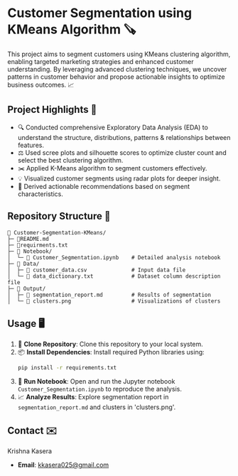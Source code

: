 # Customer Segmentation using KMeans Algorithm 🪚

This project aims to segment customers using KMeans clustering algorithm, enabling targeted marketing strategies and enhanced customer understanding. By leveraging advanced clustering techniques, we uncover patterns in customer behavior and propose actionable insights to optimize business outcomes. 📈

## Project Highlights 🔦
- 🔍 Conducted comprehensive Exploratory Data Analysis (EDA) to understand the structure, distributions, patterns & relationships between features.
- ⚖️ Used scree plots and silhouette scores to optimize cluster count and select the best clustering algorithm.
- ✂️ Applied K-Means algorithm to segment customers effectively.
- 💡 Visualized customer segments using radar plots for deeper insight.
- 🔧 Derived actionable recommendations based on segment characteristics.

## Repository Structure 📂
```
📁 Customer-Segmentation-KMeans/
├─ 📄README.md
├─ 📄requirments.txt
├─ 📁 Notebook/
│  └─ 📄 Customer_Segmentation.ipynb    # Detailed analysis notebook
├─ 📁 Data/
│  ├─ 📄 customer_data.csv              # Input data file
│  └─ 📄 data_dictionary.txt            # Dataset column description file
├─ 📁 Output/
│  ├─ 📄 segmentation_report.md         # Results of segmentation
│  └─ 📄 clusters.png                   # Visualizations of clusters

```

## Usage 🖥️
1. 🔗 **Clone Repository**: Clone this repository to your local system.
2. 📦 **Install Dependencies**: Install required Python libraries using:
   ```bash
   pip install -r requirements.txt
   ```
3. 📓 **Run Notebook**: Open and run the Jupyter notebook `Customer_Segmentation.ipynb` to reproduce the analysis.
4. 📈 **Analyze Results**: Explore segmentation report in `segmentation_report.md` and clusters in 'clusters.png'.

## Contact ✉️
Krishna Kasera
- **Email**: kkasera025@gmail.com


